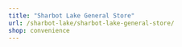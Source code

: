 ```yaml
---
title: "Sharbot Lake General Store"
url: /sharbot-lake/sharbot-lake-general-store/
shop: convenience
---
```

